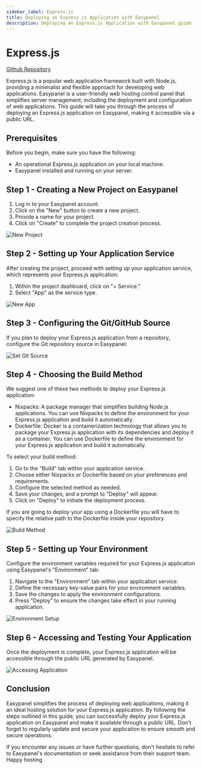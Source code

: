 ```yaml
---
sidebar_label: Express.js
title: Deploying an Express.js Application with Easypanel
description: Deploying an Express.js Application with Easypanel guide
---
```


# Express.js

[Github Repository](https://github.com/easypanel-io/express-js-sample)

Express.js is a popular web application framework built with Node.js, providing a minimalist and flexible approach for developing web applications. Easypanel is a user-friendly web hosting control panel that simplifies server management, including the deployment and configuration of web applications. This guide will take you through the process of deploying an Express.js application on Easypanel, making it accessible via a public URL.

## Prerequisites

Before you begin, make sure you have the following:

- An operational Express.js application on your local machine.
- Easypanel installed and running on your server.

## Step 1 - Creating a New Project on Easypanel

1. Log in to your Easypanel account.
2. Click on the "New" button to create a new project.
3. Provide a name for your project.
4. Click on "Create" to complete the project creation process.

![New Project](./new-project.png)

## Step 2 - Setting up Your Application Service

After creating the project, proceed with setting up your application service, which represents your Express.js application:

1. Within the project dashboard, click on "+ Service."
2. Select "App" as the service type.

![New App](./new-app.png)

## Step 3 - Configuring the Git/GitHub Source

If you plan to deploy your Express.js application from a repository, configure the Git repository source in Easypanel:

![Set Git Source](./source-panel.png)

## Step 4 - Choosing the Build Method

We suggest one of thexe two methods to deploy your Express.js application:

- Nixpacks: A package manager that simplifies building Node.js applications. You can use Nixpacks to define the environment for your Express.js application and build it automatically.
- Dockerfile: Docker is a containerization technology that allows you to package your Express.js application with its dependencies and deploy it as a container. You can use Dockerfile to define the environment for your Express.js application and build it automatically.

To select your build method:

1. Go to the "Build" tab within your application service.
2. Choose either Nixpacks or Dockerfile based on your preferences and requirements.
3. Configure the selected method as needed.
4. Save your changes, and a prompt to "Deploy" will appear.
5. Click on "Deploy" to initiate the deployment process.

If you are going to deploy your app using a Dockerfile you will have to specify the relative path to the Dockerfile inside your repository.

![Build Method](./build.png)

## Step 5 - Setting up Your Environment

Configure the environment variables required for your Express.js application using Easypanel's "Environment" tab:

1. Navigate to the "Environment" tab within your application service.
2. Define the necessary key-value pairs for your environment variables.
3. Save the changes to apply the environment configurations.
4. Press "Deploy" to ensure the changes take effect in your running application.

![Environment Setup](./environment.png)

## Step 6 - Accessing and Testing Your Application

Once the deployment is complete, your Express.js application will be accessible through the public URL generated by Easypanel.

![Accessing Application](./open.png)

## Conclusion

Easypanel simplifies the process of deploying web applications, making it an ideal hosting solution for your Express.js application. By following the steps outlined in this guide, you can successfully deploy your Express.js application on Easypanel and make it available through a public URL. Don't forget to regularly update and secure your application to ensure smooth and secure operations.

If you encounter any issues or have further questions, don't hesitate to refer to Easypanel's documentation or seek assistance from their support team. Happy hosting
